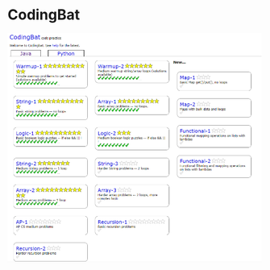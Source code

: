 # CodingBat

![Иллюстрация к проекту](https://github.com/leifur2k/CodingBat/blob/main/CodingBat%20Full.png)
